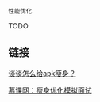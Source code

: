 `性能优化`

TODO

## 链接

[谈谈怎么给apk瘦身？](https://github.com/Moosphan/Android-Daily-Interview/issues/80)

[慕课网：瘦身优化模拟面试](https://coding.imooc.com/lesson/308.html#mid=22348)

